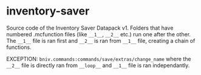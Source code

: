 # inventory-saver
Source code of the Inventory Saver Datapack v1. Folders that have numbered .mcfunction files (like `__1__`, `__2__` etc.) run one after the other.
The `__1__` file is ran first and `__2__` is ran from `__1__` file, creating a chain of functions.

EXCEPTION: 
`bniv.commands:commands/save/extras/change_name` where the `__2__` file is directly ran from `__loop__` and `__1__` file is ran independantly.

